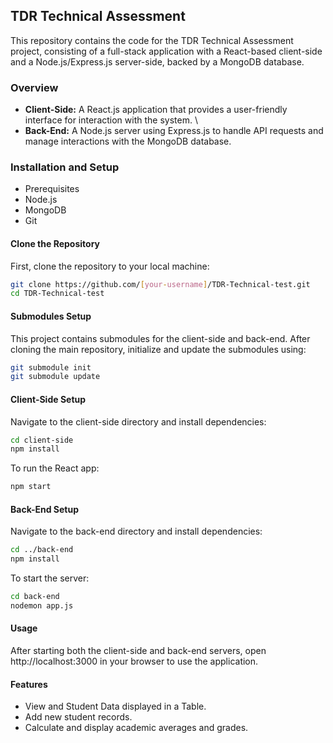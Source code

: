 ## TDR Technical Assessment
This repository contains the code for the TDR Technical Assessment project, consisting of a full-stack application with a React-based client-side and a Node.js/Express.js server-side, backed by a MongoDB database.

### Overview
* **Client-Side:** A React.js application that provides a user-friendly interface for interaction with the system. \
* **Back-End:** A Node.js server using Express.js to handle API requests and manage interactions with the MongoDB database.

### Installation and Setup
* Prerequisites
* Node.js
* MongoDB
* Git

#### Clone the Repository
First, clone the repository to your local machine:

```bash
git clone https://github.com/[your-username]/TDR-Technical-test.git
cd TDR-Technical-test
```
#### Submodules Setup
This project contains submodules for the client-side and back-end. After cloning the main repository, initialize and update the submodules using:

```bash
git submodule init
git submodule update
```

#### Client-Side Setup
Navigate to the client-side directory and install dependencies:

```bash
cd client-side
npm install
```

To run the React app:

```bash
npm start
```

#### Back-End Setup
Navigate to the back-end directory and install dependencies:

```bash
cd ../back-end
npm install
```

To start the server:

```bash
cd back-end
nodemon app.js
```

#### Usage
After starting both the client-side and back-end servers, open http://localhost:3000 in your browser to use the application.

#### Features
* View and Student Data displayed in a Table.
* Add new student records.
* Calculate and display academic averages and grades.



